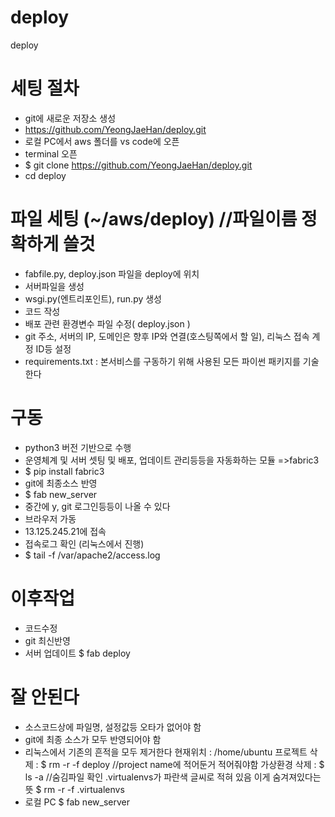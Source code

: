 # deploy
deploy

# 세팅 절차
- git에 새로운 저장소 생성
- https://github.com/YeongJaeHan/deploy.git
- 로컬 PC에서 aws 폴더를 vs code에 오픈
- terminal 오픈
- $ git clone https://github.com/YeongJaeHan/deploy.git
- cd deploy

# 파일 세팅 (~/aws/deploy) //파일이름 정확하게 쓸것
- fabfile.py, deploy.json 파일을 deploy에 위치
- 서버파일을 생성
- wsgi.py(엔트리포인트), run.py 생성
- 코드 작성
- 배포 관련 환경변수 파일 수정( deploy.json ) 
- git 주소, 서버의 IP, 도메인은 향후 IP와 연결(호스팅쪽에서 할 일), 리눅스 접속 계정 ID등 설정
- requirements.txt : 본서비스를 구동하기 위해 사용된 모든 파이썬 패키지를 기술한다

# 구동
- python3 버전 기반으로 수행
- 운영체계 및 서버 셋팅 및 배포, 업데이트 관리등등을 자동화하는 모듈 =>fabric3
- $ pip install fabric3
- git에 최종소스 반영
- $ fab new_server
- 중간에 y, git 로그인등등이 나올 수 있다
- 브라우저 가동
- 13.125.245.21에 접속
- 접속로그 확인 (리눅스에서 진행)
- $ tail -f /var/apache2/access.log

# 이후작업
- 코드수정
- git 최신반영
- 서버 업데이트
 $ fab deploy

 # 잘 안된다
 - 소스코드상에 파일명, 설정값등 오타가 없어야 함
 - git에 최종 소스가 모두 반영되어야 함
 - 리눅스에서 기존의 흔적을 모두 제거한다
   현재위치 : /home/ubuntu
   프로젝트 삭제 : $ rm -r -f deploy //project name에 적어둔거 적어줘야함
   가상환경 삭제 : $ ls -a //숨김파일 확인 .virtualenvs가 파란색 글씨로 적혀 있음 이게 숨겨져있다는 뜻
                  $ rm -r -f .virtualenvs
- 로컬 PC
  $ fab new_server